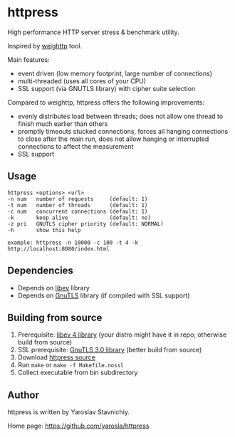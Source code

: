 # httpress

High performance HTTP server stress & benchmark utility.

Inspired by [weighttp](http://redmine.lighttpd.net/projects/weighttp/wiki) tool.

Main features:

* event driven (low memory footprint, large number of connections)
* multi-threaded (uses all cores of your CPU)
* SSL support (via GNUTLS library) with cipher suite selection

Compared to weighttp, httpress offers the following improvements:

* evenly distributes load between threads; does not allow one thread to finish much earlier than others
* promptly timeouts stucked connections, forces all hanging connections to close after the main run, does not allow hanging or interrupted connections to affect the measurement
* SSL support

## Usage

    httpress <options> <url>
    -n num   number of requests     (default: 1)
    -t num   number of threads      (default: 1)
    -c num   concurrent connections (default: 1)
    -k       keep alive             (default: no)
    -z pri   GNUTLS cipher priority (default: NORMAL)
    -h       show this help

    example: httpress -n 10000 -c 100 -t 4 -k http://localhost:8080/index.html

## Dependencies

* Depends on [libev](http://software.schmorp.de/pkg/libev.html) library
* Depends on [GnuTLS](http://www.gnu.org/software/gnutls/) library (if compiled with SSL support)

## Building from source

1. Prerequisite: [libev 4 library](http://software.schmorp.de/pkg/libev.html) (your distro might have it in repo; otherwise build from source)
1. SSL prerequisite: [GnuTLS 3.0 library](http://www.gnu.org/software/gnutls/) (better build from source)
1. Download [httpress source](https://github.com/yarosla/httpress)
1. Run `make` or `make -f Makefile.nossl`
1. Collect executable from bin subdirectory

## Author

httpress is written by Yaroslav Stavnichiy.

Home page: https://github.com/yarosla/httpress
